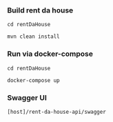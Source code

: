 ### Build rent da house
`cd rentDaHouse`

`mvn clean install`

### Run via docker-compose
`cd rentDaHouse`

`docker-compose up`

### Swagger UI
`[host]/rent-da-house-api/swagger`